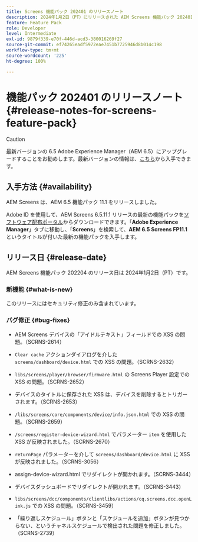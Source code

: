 ```yaml
---
title: Screens 機能パック 202401 のリリースノート
description: 2024年1月2日（PT）にリリースされた AEM Screens 機能パック 202401 について説明します。
feature: Feature Pack
role: Developer
level: Intermediate
exl-id: 9879f339-e70f-446d-acd3-380016269f27
source-git-commit: ef74265eadf5972eae7451b7725946d8b014c198
workflow-type: tm+mt
source-wordcount: '225'
ht-degree: 100%

---
```


# 機能パック 202401 のリリースノート {#release-notes-for-screens-feature-pack}

>[!CAUTION]
>最新バージョンの 6.5 Adobe Experience Manager（AEM 6.5）にアップグレードすることをお勧めします。最新バージョンの情報は、[こちら](https://experienceleague.adobe.com/ja/docs/experience-manager-65/content/release-notes/release-notes)から入手できます。

## 入手方法 {#availability}

AEM Screens は、AEM 6.5 機能パック 11.1 をリリースしました。

Adobe ID を使用して、AEM Screens 6.5.11.1 リリースの最新の機能パックを[ソフトウェア配布ポータル](https://experience.adobe.com/#/downloads/content/software-distribution/ja/aem.html)からダウンロードできます。「**Adobe Experience Manager**」タブに移動し、「**Screens**」を検索して、**AEM 6.5 Screens FP11.1** というタイトルが付いた最新の機能パックを入手します。

## リリース日 {#release-date}

AEM Screens 機能パック 202204 のリリース日は 2024年1月2日（PT）です。

### 新機能 {#what-is-new}

このリリースにはセキュリティ修正のみ含まれています。

### バグ修正 {#bug-fixes}

* AEM Screens デバイスの「アイドルテキスト」フィールドでの XSS の問題。（SCRNS-2614）

* `Clear cache` アクションダイアログを介した `screens/dashboard/device.html` での XSS の問題。（SCRNS-2632）

* `libs/screens/player/browser/firmware.html` の Screens Player 設定での XSS の問題。（SCRNS-2652）

* デバイスのタイトルに保存された XSS は、デバイスを削除するとトリガーされます。（SCRNS-2653）

* `/libs/screens/core/components/device/info.json.html` での XSS の問題。（SCRNS-2659）

* `/screens/register-device-wizard.html` でパラメーター `item` を使用した XSS が反映されました。（SCRNS-2670）

* `returnPage` パラメーターを介して `screens/dashboard/device.html` に XSS が反映されました。（SCRNS-3056）

* assign-device-wizard.html でリダイレクトが開かれます。（SCRNS-3444）

* デバイスダッシュボードでリダイレクトが開かれます。（SCRNS-3443）

* `libs/screens/dcc/components/clientlibs/actions/cq.screens.dcc.openLink.js` での XSS の問題。（SCRNS-3459）

* 「繰り返しスケジュール」ボタンと「スケジュールを追加」ボタンが見つからない、というチャネルスケジュールで検出された問題を修正しました。（SCRNS-2739）
